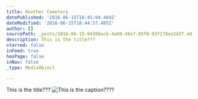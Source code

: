 ```yaml
---
title: Another Cemetery
datePublished: '2016-06-15T18:45:04.469Z'
dateModified: '2016-06-15T18:44:57.405Z'
author: []
sourcePath: _posts/2016-06-15-94308acb-4a00-48e7-85f8-03f178ee2d2f.md
description: This is the title???
starred: false
inFeed: true
hasPage: false
inNav: false
_type: MediaObject

---
```

This is the title???
![This is the caption????](https://the-grid-user-content.s3-us-west-2.amazonaws.com/7671ca21-8532-4aa9-bef3-8067a897195b.jpg)